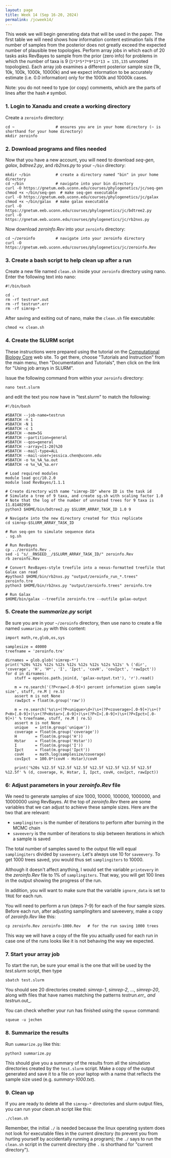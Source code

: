 ```yaml
---
layout: page
title: Week 14 (Sep 16-20, 2024)
permalink: /jcweek14/
---
```


This week we will begin generating data that will be used in the paper. The first table we will need shows how information content estimation fails if the number of samples from the posterior does not greatly exceed the expected number of plausible tree topologies. Perform array jobs in which each of 20 tasks asks RevBayes to sample from the prior (zero info) for problems in which the number of taxa is 9 (`1*3*5*7*9*11*13 = 135,135` unrooted topologies). Each array job examines a different posterior sample size (1k, 10k, 100k, 1000k, 10000k) and we expect information to be accurately estimate (i.e. 0.0 information) only for the 1000k and 10000k cases.

Note: you do not need to type (or copy) comments, which are the parts of lines after the hash `#` symbol.

### 1. Login to Xanadu and create a working directory

Create a `zeroinfo` directory:

    cd ~                  # ensures you are in your home directory (~ is shorthand for your home directory)
    mkdir zeroinfo
        
### 2. Download programs and files needed

Now that you have a new account, you will need to download _seq-gen_, _galax_, _bdtree2.py_, and _rb2nxs.py_ to your `~/bin` directory:

    mkdir ~/bin           # create a directory named "bin" in your home directory
    cd ~/bin              # navigate into your bin directory
    curl -O https://gnetum.eeb.uconn.edu/courses/phylogenetics/jc/seq-gen
    chmod +x ~/bin/seq-gen  # make seq-gen executable
    curl -O https://gnetum.eeb.uconn.edu/courses/phylogenetics/jc/galax
    chmod +x ~/bin/galax  # make galax executable
    curl -O https://gnetum.eeb.uconn.edu/courses/phylogenetics/jc/bdtree2.py
    curl -O https://gnetum.eeb.uconn.edu/courses/phylogenetics/jc/rb2nxs.py
    
Now download _zeroinfo.Rev_ into your `zeroinfo` directory:
    
    cd ~/zeroinfo         # navigate into your zeroinfo directory
    curl -O https://gnetum.eeb.uconn.edu/courses/phylogenetics/jc/zeroinfo.Rev
    
### 3. Create a bash script to help clean up after a run

Create a new file named `clean.sh` inside your `zeroinfo` directory using nano. Enter the following text into nano:

    #!/bin/bash
    
    cd .
    rm -rf testrun*.out
    rm -rf testrun*.err
    rm -rf simrep-*
    
After saving and exiting out of nano, make the `clean.sh` file executable:

    chmod +x clean.sh
        
### 4. Create the SLURM script

These instructions were prepared using the tutorial on the [Computational Biology Core](https://bioinformatics.uconn.edu) web site. To get there, choose "Tutorials and Instruction" from the main menu, then "Documentation and Tutorials", then click on the link for "Using job arrays in SLURM".

Issue the following command from within your `zeroinfo` directory:

    nano test.slurm
    
and edit the text you now have in "test.slurm" to match the following:

    #!/bin/bash
    
    #SBATCH --job-name=testrun
    #SBATCH -n 1
    #SBATCH -N 1
    #SBATCH -c 1
    #SBATCH --mem=5G
    #SBATCH --partition=general
    #SBATCH --qos=general
    #SBATCH --array=[1-20]%20
    #SBATCH --mail-type=ALL
    #SBATCH --mail-user=jessica.chen@uconn.edu
    #SBATCH -o %x_%A_%a.out
    #SBATCH -e %x_%A_%a.err
    
    # Load required modules
    module load gcc/10.2.0
    module load RevBayes/1.1.1
    
    # Create directory with name "simrep-ID" where ID is the task id
    # Simulate a tree of 9 taxa, and create sg.sh with scaling factor 1.0
    # Note that the log of the number of unrooted trees for 9 taxa is 11.81402956
    python3 $HOME/bin/bdtree2.py $SLURM_ARRAY_TASK_ID 1.0 9
    
    # Navigate into the new directory created for this replicate
    cd simrep-$SLURM_ARRAY_TASK_ID
    
    # Run seq-gen to simulate sequence data
    . sg.sh
    
    # Run RevBayes
    cp ../zeroinfo.Rev .
    sed -i "s/__RNSEED__/$SLURM_ARRAY_TASK_ID/" zeroinfo.Rev
    rb zeroinfo.Rev
    
    # Convert RevBayes-style treefile into a nexus-formatted treefile that Galax can read
    #python3 $HOME/bin/rb2nxs.py "output/zeroinfo_run_*.trees" zeroinfo.tre
    python3 $HOME/bin/rb2nxs.py "output/zeroinfo.trees" zeroinfo.tre
    
    # Run Galax
    $HOME/bin/galax --treefile zeroinfo.tre --outfile galax-output
    
### 5. Create the _summarize.py_ script

Be sure you are in your `~/zeroinfo` directory, then use nano to create a file named `summarize.py` with this content:

    import math,re,glob,os,sys
    
    samplesize = 40000
    treefname = 'zeroinfo.tre'
    
    dirnames = glob.glob('simrep-*')
    print('%20s %12s %12s %12s %12s %12s %12s %12s %12s' % ('dir', 'coverage', 'H', 'H*', 'I', 'Ipct', 'covH', 'covIpct', 'rawIpct'))
    for d in dirnames:
        stuff = open(os.path.join(d, 'galax-output.txt'), 'r').read()
    
        m = re.search('(?P<raw>[.0-9]+) percent information given sample size', stuff, re.M | re.S)
        assert m is not None
        rawIpct = float(m.group('raw'))
        
        m = re.search('%s\s+(?P<unique>\d+)\s+(?P<coverage>[.0-9]+)\s+(?P<H>[.0-9]+)\s+(?P<Hstar>[.0-9]+)\s+(?P<I>[.0-9]+)\s+(?P<Ipct>[.0-9]+)' % treefname, stuff, re.M | re.S)
        assert m is not None
        unique   = int(m.group('unique'))
        coverage = float(m.group('coverage'))
        H        = float(m.group('H'))
        Hstar    = float(m.group('Hstar'))
        I        = float(m.group('I'))
        Ipct     = float(m.group('Ipct'))
        covH     = math.log(samplesize/coverage)
        covIpct  = 100.0*(covH - Hstar)/covH
        
        print('%20s %12.5f %12.5f %12.5f %12.5f %12.5f %12.5f %12.5f %12.5f' % (d, coverage, H, Hstar, I, Ipct, covH, covIpct, rawIpct))

### 6: Adjust parameters in your _zeroinfo.Rev_ file

We need to generate samples of size 1000, 10000, 100000, 1000000, and 10000000 using RevBayes. At the top of _zeroinfo.Rev_ there are some variables that we can adjust to achieve these sample sizes. Here are the two that are relevant:

* `samplingiters` is the number of iterations to perform after burning in the MCMC chain
* `saveevery` is the number of iterations to skip between iterations in which a sample is saved

The total number of samples saved to the output file will equal `samplingiters` divided by `saveevery`. Let's always use 10 for `saveevery`. To get 1000 trees saved, you would thus set `samplingiters` to 10000.

Although it doesn't affect anything, I would set the variable `printevery` in the _zeroinfo.Rev_ file to 1% of `samplingiters`. That way, you will get 100 lines in the output showing the progress of the run.

In addition, you will want to make sure that the variable `ignore_data` is set to `TRUE` for each run.

You will need to perform a run (steps 7-9) for each of the four sample sizes. Before each run, after adjusting samplingiters and saveevery, make a copy of _zeroinfo.Rev_ like this:

    cp zeroinfo.Rev zeroinfo-1000.Rev   # for the run saving 1000 trees
    
This way we will have a copy of the file you actually used for each run in case one of the runs looks like it is not behaving the way we expected.
    
### 7. Start your array job

To start the run, be sure your email is the one that will be used by the _test.slurm_ script, then type

    sbatch test.slurm
    
You should see 20 directories created: _simrep-1_, _simrep-2_, ..., _simrep-20_, along with files that have names matching the patterns _testrun_*.err_ and _testrun_*.out_.

You can check whether your run has finished using the `squeue` command:

    squeue -u jechen
    
### 8. Summarize the results

Run `summarize.py` like this:

    python3 summarize.py
    
This should give you a summary of the results from all the simulation directories created by the `test.slurm` script. Make a copy of the output generated and save it to a file on your laptop with a name that reflects the sample size used (e.g. _summary-1000.txt_).

### 9. Clean up

If you are ready to delete all the `simrep-*` directories and slurm output files, you can run your _clean.sh_ script like this:

    ./clean.sh

Remember, the initial `./` is needed because the linux operating system does not look for executable files in the current directory (to prevent you from hurting yourself by accidentally running a program); the `./` says to run the `clean.sh` script in the current directory (the `.` is shorthand for "current directory").

